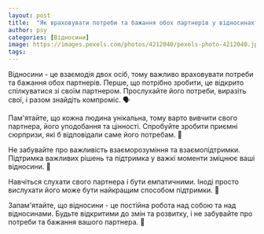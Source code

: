 ```yaml
---
layout: post
title:  "Як враховувати потреби та бажання обох партнерів у відносинах?"
author: psy
categories: [Відносини]
image: https://images.pexels.com/photos/4212040/pexels-photo-4212040.jpeg?auto=compress&cs=tinysrgb&fit=crop&h=627&w=1200
tags: 
---
```


Відносини - це взаємодія двох осіб, тому важливо враховувати потреби та бажання обох партнерів. Перше, що потрібно зробити, це відкрито спілкуватися зі своїм партнером. Прослухайте його потреби, виразіть свої, і разом знайдіть компроміс. 🗣️

Пам'ятайте, що кожна людина унікальна, тому варто вивчити свого партнера, його уподобання та цінності. Спробуйте зробити приємні сюрпризи, які б відповідали саме його потребам. 🎁

Не забувайте про важливість взаєморозуміння та взаємопідтримки. Підтримка важливих рішень та підтримка у важкі моменти зміцнює ваші відносини. 💑

Навчіться слухати свого партнера і бути емпатичними. Іноді просто вислухати його може бути найкращим способом підтримки. 🤝

Запам'ятайте, що відносини - це постійна робота над собою та над відносинами. Будьте відкритими до змін та розвитку, і не забувайте про потреби та бажання вашого партнера. 🌟


